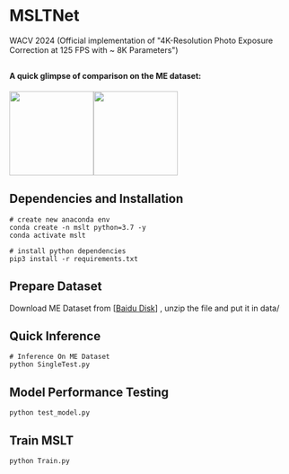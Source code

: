 # MSLTNet
WACV 2024 (Official implementation of "4K-Resolution Photo Exposure Correction at 125 FPS with ~ 8K Parameters")

## 
#### A quick glimpse of comparison on the ME dataset:
<div align="left">
<img src="https://github.com/Zhou-Yijie/MSLTNet/blob/main/fig1.jpg" height="150px" ><img src="https://github.com/Zhou-Yijie/MSLTNet/blob/main/fig2.jpg" height="150px" >
</div>


## Dependencies and Installation
```
# create new anaconda env
conda create -n mslt python=3.7 -y
conda activate mslt

# install python dependencies
pip3 install -r requirements.txt
```
## Prepare Dataset
Download ME Dataset from [[Baidu Disk](https://pan.baidu.com/s/1tgVVLpZnUsm1pgi8Df63EQ?pwd=m7ai)] , unzip the file and put it in data/ 
## Quick Inference
```
# Inference On ME Dataset
python SingleTest.py
```
## Model Performance Testing
```
python test_model.py
```
## Train MSLT
```
python Train.py
```

